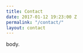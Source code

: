 ```yaml
---
title: Contact
date: 2017-01-12 19:23:00 Z
permalink: "/contact/"
layout: contact
---
```


<p>body.</p>

